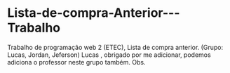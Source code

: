 # Lista-de-compra-Anterior---Trabalho
Trabalho de programação web 2 (ETEC), Lista de compra anterior. (Grupo: Lucas, Jordan, Jeferson)
Lucas , obrigado por me adicionar, podemos adiciona o professor neste grupo também. Obs.
